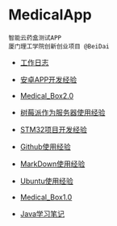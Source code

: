 # MedicalApp
    智能云药盒测试APP
    厦门理工学院创新创业项目 @BeiDai  

- [工作日志](/工作日志.md)

- [安卓APP开发经验](https://github.com/BeiDai/Android_Experience)

- [Medical_Box2.0](https://github.com/BeiDai/Medical_Box2.0)

- [树莓派作为服务器使用经验](https://github.com/BeiDai/Raspberry_Config)

- [STM32项目开发经验](https://github.com/BeiDai/STM32_Experience)

- [Github使用经验](https://github.com/BeiDai/Git_Config)

- [MarkDown使用经验](https://github.com/BeiDai/MarkDown_Config)

- [Ubuntu使用经验](https://github.com/BeiDai/Ubuntu_Config)

- [Medical_Box1.0](https://github.com/BeiDai/MedicineBox1.0)

- [Java学习笔记](https://github.com/BeiDai/Java-Experience)
